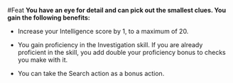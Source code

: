 #Feat
**You have an eye for detail and can pick out the smallest clues. You gain the following benefits:**

* Increase your Intelligence score by 1, to a  maximum of 20.

* You gain proficiency in the Investigation skill.  If you are already proficient in the skill, you add double your proficiency bonus to checks you make with it.

* You can take the Search action as a bonus action.